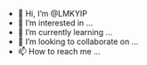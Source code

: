 - 👋 Hi, I’m @LMKYIP
- 👀 I’m interested in ...
- 🌱 I’m currently learning ...
- 💞️ I’m looking to collaborate on ...
- 📫 How to reach me ...

<!---
LMKYIP/LMKYIP is a ✨ special ✨ repository because its `README.md` (this file) appears on your GitHub profile.
You can click the Preview link to take a look at your changes.
--->
